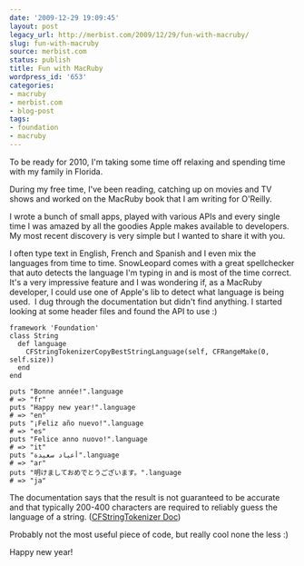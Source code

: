 ```yaml
---
date: '2009-12-29 19:09:45'
layout: post
legacy_url: http://merbist.com/2009/12/29/fun-with-macruby/
slug: fun-with-macruby
source: merbist.com
status: publish
title: Fun with MacRuby
wordpress_id: '653'
categories:
- macruby
- merbist.com
- blog-post
tags:
- foundation
- macruby
---
```


To be ready for 2010, I'm taking some time off relaxing and spending time with my family in Florida.

During my free time, I've been reading, catching up on movies and TV shows and worked on the MacRuby book that I am writing for O'Reilly.

I wrote a bunch of small apps, played with various APIs and every single time I was amazed by all the goodies Apple makes available to developers. My most recent discovery is very simple but I wanted to share it with you.

I often type text in English, French and Spanish and I even mix the languages from time to time. SnowLeopard comes with a great spellchecker that auto detects the language I'm typing in and is most of the time correct. It's a very impressive feature and I was wondering if, as a MacRuby developer, I could use one of Apple's lib to detect what language is being used.  I dug through the documentation but didn't find anything. I started looking at some header files and found the API to use :)

    
    framework 'Foundation'
    class String
      def language
        CFStringTokenizerCopyBestStringLanguage(self, CFRangeMake(0, self.size))
      end
    end
    
    puts "Bonne année!".language
    # => "fr"
    puts "Happy new year!".language
    # => "en"
    puts "¡Feliz año nuevo!".language
    # => "es"
    puts "Felice anno nuovo!".language
    # => "it"
    puts "أعياد سعيدة".language
    # => "ar"
    puts "明けましておめでとうございます。".language
    # => "ja"


The documentation says that the result is not guaranteed to be accurate and that typically 200-400 characters are required to reliably guess the language of a string. ([CFStringTokenizer Doc](http://developer.apple.com/mac/library/documentation/CoreFoundation/Reference/CFStringTokenizerRef/Reference/reference.html#//apple_ref/c/func/CFStringTokenizerCopyBestStringLanguage))

Probably not the most useful piece of code, but really cool none the less :)

Happy new year!
